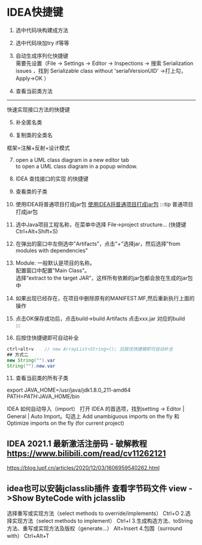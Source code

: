 # IDEA快捷键

1. <Badge text="ctrl +alt +m"/>  选中代码块构建成方法
2. <Badge text="ctrl +alt +T"/>  选中代码块加try if等等
3. <Badge text="alt  + enter"/>  自动生成序列化快捷键  
需要先设置（File -> Settings -> Editor -> Inspections -> 搜索 Serialization issues ，找到 Serializable class without 'serialVersionUID' ->打上勾，Apply->OK ）  

4. <Badge text="alt +7"/>   查看当前类方法    

---------------------------------------

<Badge text="Ctrl+O"/>  快速实现接口方法的快捷键  

5. <Badge text="alt + enter"/>  补全匿名类

6. <Badge text="ctrl + alt + shift + c"/>  复制类的全类名

框架=注解+反射+设计模式

7. <Badge text="Ctrl+Alt+Shift+U"/>  open a UML class diagram in a new editor tab    
   <Badge text="Ctrl+Alt+U "/>to  open a UML class diagram in a popup window.  

8. <Badge text="ctrl + alt +B"/>  IDEA 查找接口的实现 的快捷键

9. <Badge text=" Navigate -> Type Hierarchy"/> 查看类的子类

10. 使用IDEA将普通项目打成jar包
<a href='https://blog.csdn.net/weixin_38201936/article/details/88018493'>使用IDEA将普通项目打成jar包</a>
:::tip 普通项目打成jar包
1. 选中Java项目工程名称，在菜单中选择 File->project structure... (快捷键Ctrl+Alt+Shift+S)
2. 在弹出的窗口中左侧选中"Artifacts"，点击"+"选择jar，然后选择"from modules with dependencies"
3. Module: 一般默认是项目的名称。  
    配置窗口中配置"Main Class"。  
    选择“extract to the target JAR”，这样所有依赖的jar包都会放在生成的jar包中  
4. 如果出现已经存在，在项目中删除原有的MANIFEST.MF,然后重新执行上面的操作  
5. 点击OK保存成功后，点击build->build Artifacts    点击xxx.jar 对应的build  
:::

11. 后按住快捷键即可自动补全 
```java
ctrl+alt+v    // new ArrayList<String>(); 后按住快捷键即可自动补全 
## 方式二
new String("").var
String("").new.var
```
11. <Badge text="ctrl + h"/>  查看当前类的所有子类

export JAVA_HOME=/usr/java/jdk1.8.0_211-amd64
PATH=$PATH:$JAVA_HOME/bin

IDEA 如何自动导入（import）
打开 IDEA 的首选项，找到setting -> Editor | General | Auto Import。勾选上 Add unambiguous imports on the fly 和 Optimize imports on the fly (for current project)


## IDEA 2021.1 最新激活注册码 - 破解教程 https://www.bilibili.com/read/cv11262121

<a herf='https://blog.lupf.cn/articles/2020/12/03/1606959540262.html'>https://blog.lupf.cn/articles/2020/12/03/1606959540262.html</a>

##  idea也可以安装jclasslib插件 查看字节码文件 view ->Show ByteCode with jclasslib


选择重写或实现方法（select methods to override/implements）
Ctrl+O
2.选择实现方法（select methods to implement）
Ctrl+I
3.生成构造方法、toString方法、重写或实现方法及版权（generate...）
Alt+Insert
4.包围（surround with）
Ctrl+Alt+T  
